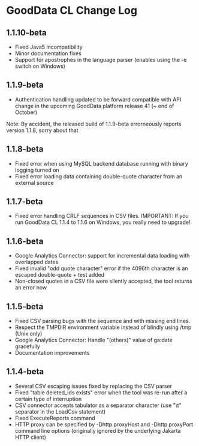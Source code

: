 # GoodData CL Change Log

## 1.1.10-beta

* Fixed Java5 incompatibility
* Minor documentation fixes
* Support for apostrophes in the language parser (enables using the -e switch on Windows)

## 1.1.9-beta

* Authentication handling updated to be forward compatible with API change in the upcoming
  GoodData platform release 41 (~ end of October)

Note:  By accident, the released build of 1.1.9-beta errorneously reports version 1.1.8, sorry 
  about that

## 1.1.8-beta

* Fixed error when using MySQL backend database running with binary logging turned on
* Fixed error loading data containing double-quote character from an external source

## 1.1.7-beta

* Fixed error handling CRLF sequences in CSV files. IMPORTANT: If you run GoodData CL 1.1.4 to 1.1.6 on Windows, you really need to upgrade!

## 1.1.6-beta

* Google Analytics Connector: support for incremental data loading with overlapped dates
* Fixed invalid "odd quote character" error if the 4096th character is an escaped double-quote + test added
* Non-closed quotes in a CSV file were silently accepted, the tool returns an error now

## 1.1.5-beta

* Fixed CSV parsing bugs with the <comma><tree-double-quotes> sequence and with missing end lines. 
* Respect the TMPDIR environment variable instead of blindly using /tmp (Unix only)
* Google Analytics Connector: Handle "(others)" value of ga:date gracefully
* Documentation improvements 

## 1.1.4-beta

* Several CSV escaping issues fixed by replacing the CSV parser
* Fixed "table deleted_ids exists" error when the tool was re-run after a certain type of interruption
* CSV connector accepts tabulator as a separator character (use "\t" separator in the LoadCsv statement)
* Fixed ExecuteReports command
* HTTP proxy can be specified by -Dhttp.proxyHost and -Dhttp.proxyPort command line options (originally ignored by the underlying Jakarta HTTP client)
